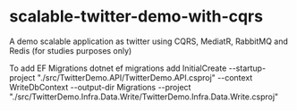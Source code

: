 # scalable-twitter-demo-with-cqrs
A demo scalable application as twitter using CQRS, MediatR, RabbitMQ and Redis (for studies purposes only)


To add EF Migrations
dotnet ef migrations add InitialCreate --startup-project "./src/TwitterDemo.API/TwitterDemo.API.csproj" --context WriteDbContext --output-dir Migrations --project "./src/TwitterDemo.Infra.Data.Write/TwitterDemo.Infra.Data.Write.csproj"